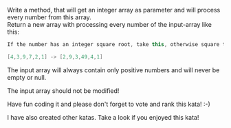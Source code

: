 Write a method, that will get an integer array as parameter and will process every number from this array.<br>
Return a new array with processing every number of the input-array like this:<br>

```java
If the number has an integer square root, take this, otherwise square the number.

[4,3,9,7,2,1] -> [2,9,3,49,4,1]
```

The input array will always contain only positive numbers and will never be empty or null.

The input array should not be modified!

Have fun coding it and please don't forget to vote and rank this kata! :-)

I have also created other katas. Take a look if you enjoyed this kata!
